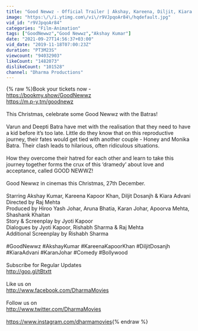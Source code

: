 ```yaml
---
title: "Good Newwz - Official Trailer | Akshay, Kareena, Diljit, Kiara | Raj Mehta | In cinemas 27th Dec"
image: "https:\/\/i.ytimg.com\/vi\/r9VJpqoAr84\/hqdefault.jpg"
vid_id: "r9VJpqoAr84"
categories: "Film-Animation"
tags: ["GoodNewwz","Good Newwz","Akshay Kumar"]
date: "2021-09-27T14:56:37+03:00"
vid_date: "2019-11-18T07:00:23Z"
duration: "PT3M23S"
viewcount: "94032903"
likeCount: "1482073"
dislikeCount: "101528"
channel: "Dharma Productions"
---
```

{% raw %}Book your tickets now - <br /><a rel="nofollow" target="blank" href="https://bookmy.show/GoodNewwz">https://bookmy.show/GoodNewwz</a><br /><a rel="nofollow" target="blank" href="https://m.p-y.tm/goodnewz">https://m.p-y.tm/goodnewz</a><br /><br />This Christmas, celebrate some Good Newwz with the Batras!<br /><br />Varun and Deepti Batra have met with the realisation that they need to have a kid before it’s too late. Little do they know that on this reproductive journey, their fates would get tied with another couple - Honey and Monika Batra.  Their clash leads to hilarious, often ridiculous situations.<br /><br />How they overcome their hatred for each other and learn to take this journey together forms the crux of this ‘dramedy’ about love and acceptance, called GOOD NEWWZ!<br /><br />Good Newwz in cinemas this Christmas, 27th December.<br /><br />Starring Akshay Kumar, Kareena Kapoor Khan, Diljit Dosanjh &amp; Kiara Advani<br />Directed by Raj Mehta<br />Produced by Hiroo Yash Johar, Aruna Bhatia, Karan Johar, Apoorva Mehta, Shashank Khaitan<br />Story &amp; Screenplay by Jyoti Kapoor<br />Dialogues by Jyoti Kapoor, Rishabh Sharma &amp; Raj Mehta<br />Additional Screenplay by Rishabh Sharma<br /><br />#GoodNewwz #AkshayKumar #KareenaKapoorKhan #DiljitDosanjh #KiaraAdvani #KaranJohar #Comedy #Bollywood<br /><br />Subscribe for Regular Updates<br /><a rel="nofollow" target="blank" href="http://goo.gl/tBtxtt">http://goo.gl/tBtxtt</a><br /><br />Like us on <br /><a rel="nofollow" target="blank" href="http://www.facebook.com/DharmaMovies">http://www.facebook.com/DharmaMovies</a><br /><br />Follow us on<br /><a rel="nofollow" target="blank" href="http://www.twitter.com/DharmaMovies">http://www.twitter.com/DharmaMovies</a><br /><br /><a rel="nofollow" target="blank" href="https://www.instagram.com/dharmamovies">https://www.instagram.com/dharmamovies</a>{% endraw %}
